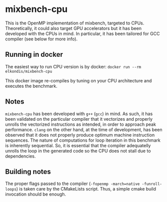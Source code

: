 # mixbench-cpu

This is the OpenMP implementation of mixbench, targeted to CPUs.
Theoretically, it could also target GPU accelerators but it has been developed
with the CPUs in mind.
In particular, it has been tailored for GCC compiler (see below for more info).

## Running in docker

The easiest way to run CPU version is by docker:
`docker run --rm elkondis/mixbench-cpu`

This docker image re-compiles by tuning on your CPU architecture and executes the
benchmark.

## Notes

`mixbench-cpu` has been developed with `g++` (`gcc`) in mind.
As such, it has been validated on the particular compiler that it vectorizes and properly
unrolls the vectorized instructions as intended, in order to approach peak performance.
`clang` on the other hand, at the time of development, has been observed that it does not
properly produce optimum machine instruction sequences.
The nature of computations for loop iteration in this benchmark is inherently sequential.
So, it is essential that the compiler adequatelly unrolls the loop in the generated code
so the CPU does not stall due to dependencies.

## Building notes

The proper flags passed to the compiler (`-fopenmp -march=native -funroll-loops`) is taken care
by the CMakeLists script.
Thus, a simple cmake build invocation should be enough.
